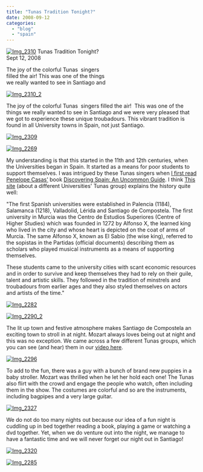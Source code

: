```yaml
---
title: "Tunas Tradition Tonight?"
date: 2008-09-12
categories: 
  - "blog"
  - "spain"
---
```


[![Img_2310](https://pub-ac94b3f306b24c0dba4238943c97f2e1.r2.dev/img_2310.jpg "Img_2310")](https://pub-ac94b3f306b24c0dba4238943c97f2e1.r2.dev/photos/uncategorized/2008/09/12/img_2310.jpg) Tunas Tradition Tonight?  
Sept 12, 2008

The joy of the colorful Tunas  singers  
filled the air! This was one of the things  
we really wanted to see in Santiago and

<!--more-->

[![Img_2310_2](http://soultravelers3new.local/images/2008/09/12/img_2310_2.jpg "Img_2310_2")](https://pub-ac94b3f306b24c0dba4238943c97f2e1.r2.dev/photos/uncategorized/2008/09/12/img_2310_2.jpg)

The joy of the colorful Tunas  singers filled the air!  This was one of the things we really wanted to see in Santiago and we were very pleased that we got to experience these unique troubadours. This vibrant tradition is found in all University towns in Spain, not just Santiago.

[![Img_2309](https://pub-ac94b3f306b24c0dba4238943c97f2e1.r2.dev/img_2309.jpg "Img_2309")](https://pub-ac94b3f306b24c0dba4238943c97f2e1.r2.dev/photos/uncategorized/2008/09/12/img_2309.jpg)

[](https://pub-ac94b3f306b24c0dba4238943c97f2e1.r2.dev/photos/uncategorized/2008/09/12/img_2263.jpg)

[![Img_2269](https://pub-ac94b3f306b24c0dba4238943c97f2e1.r2.dev/img_2269.jpg "Img_2269")](https://pub-ac94b3f306b24c0dba4238943c97f2e1.r2.dev/photos/uncategorized/2008/09/12/img_2269.jpg)

My understanding is that this started in the 11th and 12th centuries, when the Universities began in Spain. It started as a means for poor students to support themselves. I was intrigued by these Tunas singers when [I first read Penelope Casas'](http://soultravelers3new.local/book_reviews/index.html) book [Discovering Spain: An Uncommon Guide](http://www.amazon.com/dp/0679765697?tag=soultravelers-20&camp=14573&creative=327641&linkCode=as1&creativeASIN=0679765697&adid=1FW9BYW3NG1V28X92S7J&). I think [This site](http://www.murcia.com/tunamedicina/i-historia.asp) (about a different Universities' Tunas group) explains the history quite well:

"The first Spanish universities were established in Palencia (1184), Salamanca (1218), Valladolid, Lérida and Santiago de Compostela. The first university in Murcia was the Centro de Estudios Superiores (Centre of Higher Studies) which was founded in 1272 by Alfonso X, the learned king who lived in the city and whose heart is depicted on the coat of arms of Murcia. The same Alfonso X, known as El Sabio (the wise king), referred to the sopistas in the Partidas (official documents) describing them as scholars who played musical instruments as a means of supporting themselves.  
  
These students came to the university cities with scant economic resources and in order to survive and keep themselves they had to rely on their guile, talent and artistic skills. They followed in the tradition of minstrels and troubadours from earlier ages and they also styled themselves on actors and artists of the time."

[![Img_2282](http://soultravelers3new.local/images/2008/09/12/img_2282.jpg "Img_2282")](https://pub-ac94b3f306b24c0dba4238943c97f2e1.r2.dev/photos/uncategorized/2008/09/12/img_2282.jpg)

[![Img_2290_2](https://pub-ac94b3f306b24c0dba4238943c97f2e1.r2.dev/img_2290_2.jpg "Img_2290_2")](https://pub-ac94b3f306b24c0dba4238943c97f2e1.r2.dev/photos/uncategorized/2008/09/12/img_2290_2.jpg)

  

The lit up town and festive atmosphere makes Santiago de Compostela an exciting town to stroll in at night. Mozart always loves being out at night and this was no exception. We came across a few different Tunas groups, which you can see (and hear) them in our [video here](http://soultravelers3new.local/2008/08/santiago-de-com.html#more).

[![Img_2296](https://pub-ac94b3f306b24c0dba4238943c97f2e1.r2.dev/img_2296.jpg "Img_2296")](https://pub-ac94b3f306b24c0dba4238943c97f2e1.r2.dev/photos/uncategorized/2008/09/12/img_2296.jpg)

  
  
To add to the fun, there was a guy with a bunch of brand new puppies in a baby stroller. Mozart was thrilled when he let her hold each one! The Tunas also flirt with the crowd and engage the people who watch, often including them in the show. The costumes are colorful and so are the instruments, including bagpipes and a very large guitar.

[![Img_2327](https://pub-ac94b3f306b24c0dba4238943c97f2e1.r2.dev/img_2327.jpg "Img_2327")](https://pub-ac94b3f306b24c0dba4238943c97f2e1.r2.dev/photos/uncategorized/2008/09/12/img_2327.jpg)

  
  
We do not do too many nights out because our idea of a fun night is cuddling up in bed together reading a book, playing a game or watching a dvd together. Yet, when we do venture out into the night, we manage to have a fantastic time and we will never forget our night out in Santiago!

[![Img_2320](http://soultravelers3new.local/images/2008/09/12/img_2320.jpg "Img_2320")](https://pub-ac94b3f306b24c0dba4238943c97f2e1.r2.dev/photos/uncategorized/2008/09/12/img_2320.jpg)

[![Img_2285](https://pub-ac94b3f306b24c0dba4238943c97f2e1.r2.dev/img_2285.jpg "Img_2285")](https://pub-ac94b3f306b24c0dba4238943c97f2e1.r2.dev/photos/uncategorized/2008/09/12/img_2285.jpg)
